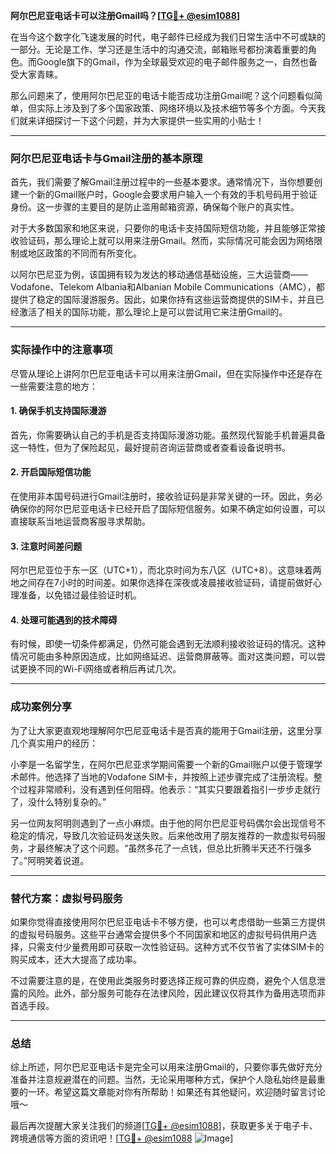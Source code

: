 **阿尔巴尼亚电话卡可以注册Gmail吗？[[TG💪+ @esim1088](https://t.me/s/esim1088)]**

在当今这个数字化飞速发展的时代，电子邮件已经成为我们日常生活中不可或缺的一部分。无论是工作、学习还是生活中的沟通交流，邮箱账号都扮演着重要的角色。而Google旗下的Gmail，作为全球最受欢迎的电子邮件服务之一，自然也备受大家青睐。

那么问题来了，使用阿尔巴尼亚的电话卡能否成功注册Gmail呢？这个问题看似简单，但实际上涉及到了多个国家政策、网络环境以及技术细节等多个方面。今天我们就来详细探讨一下这个问题，并为大家提供一些实用的小贴士！

---

### 阿尔巴尼亚电话卡与Gmail注册的基本原理

首先，我们需要了解Gmail注册过程中的一些基本要求。通常情况下，当你想要创建一个新的Gmail账户时，Google会要求用户输入一个有效的手机号码用于验证身份。这一步骤的主要目的是防止滥用邮箱资源，确保每个账户的真实性。

对于大多数国家和地区来说，只要你的电话卡支持国际短信功能，并且能够正常接收验证码，那么理论上就可以用来注册Gmail。然而，实际情况可能会因为网络限制或地区政策的不同而有所变化。

以阿尔巴尼亚为例，该国拥有较为发达的移动通信基础设施，三大运营商——Vodafone、Telekom Albania和Albanian Mobile Communications（AMC），都提供了稳定的国际漫游服务。因此，如果你持有这些运营商提供的SIM卡，并且已经激活了相关的国际功能，那么理论上是可以尝试用它来注册Gmail的。

---

### 实际操作中的注意事项

尽管从理论上讲阿尔巴尼亚电话卡可以用来注册Gmail，但在实际操作中还是存在一些需要注意的地方：

#### 1. 确保手机支持国际漫游
首先，你需要确认自己的手机是否支持国际漫游功能。虽然现代智能手机普遍具备这一特性，但为了保险起见，最好提前咨询运营商或者查看设备说明书。

#### 2. 开启国际短信功能
在使用非本国号码进行Gmail注册时，接收验证码是非常关键的一环。因此，务必确保你的阿尔巴尼亚电话卡已经开启了国际短信服务。如果不确定如何设置，可以直接联系当地运营商客服寻求帮助。

#### 3. 注意时间差问题
阿尔巴尼亚位于东一区（UTC+1），而北京时间为东八区（UTC+8）。这意味着两地之间存在7小时的时间差。如果你选择在深夜或凌晨接收验证码，请提前做好心理准备，以免错过最佳验证时机。

#### 4. 处理可能遇到的技术障碍
有时候，即使一切条件都满足，仍然可能会遇到无法顺利接收验证码的情况。这种情况可能由多种原因造成，比如网络延迟、运营商屏蔽等。面对这类问题，可以尝试更换不同的Wi-Fi网络或者稍后再试几次。

---

### 成功案例分享

为了让大家更直观地理解阿尔巴尼亚电话卡是否真的能用于Gmail注册，这里分享几个真实用户的经历：

小李是一名留学生，在阿尔巴尼亚求学期间需要一个新的Gmail账户以便于管理学术邮件。他选择了当地的Vodafone SIM卡，并按照上述步骤完成了注册流程。整个过程非常顺利，没有遇到任何阻碍。他表示：“其实只要跟着指引一步步走就行了，没什么特别复杂的。”

另一位网友阿明则遇到了一点小麻烦。由于他的阿尔巴尼亚号码偶尔会出现信号不稳定的情况，导致几次验证码发送失败。后来他改用了朋友推荐的一款虚拟号码服务，才最终解决了这个问题。“虽然多花了一点钱，但总比折腾半天还不行强多了。”阿明笑着说道。

---

### 替代方案：虚拟号码服务

如果你觉得直接使用阿尔巴尼亚电话卡不够方便，也可以考虑借助一些第三方提供的虚拟号码服务。这些平台通常会提供多个不同国家和地区的虚拟号码供用户选择，只需支付少量费用即可获取一次性验证码。这种方式不仅节省了实体SIM卡的购买成本，还大大提高了成功率。

不过需要注意的是，在使用此类服务时要选择正规可靠的供应商，避免个人信息泄露的风险。此外，部分服务可能存在法律风险，因此建议仅将其作为备用选项而非首选手段。

---

### 总结

综上所述，阿尔巴尼亚电话卡是完全可以用来注册Gmail的，只要你事先做好充分准备并注意规避潜在的问题。当然，无论采用哪种方式，保护个人隐私始终是最重要的一环。希望这篇文章能对你有所帮助！如果还有其他疑问，欢迎随时留言讨论哦～

最后再次提醒大家关注我们的频道[[TG💪+ @esim1088](https://t.me/s/esim1088)]，获取更多关于电子卡、跨境通信等方面的资讯吧！[[TG💪+ @esim1088](https://t.me/s/esim1088) ![Image](https://i.postimg.cc/4NQfJmqS/Snipaste-2025-05-13-00-14-12.png)]